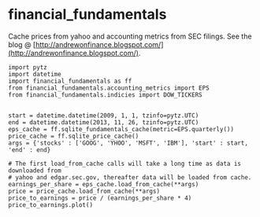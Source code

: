 financial_fundamentals
======================

Cache prices from yahoo and accounting metrics from SEC filings.
See the blog @ [http://andrewonfinance.blogspot.com/](http://andrewonfinance.blogspot.com/).


	import pytz
	import datetime
	import financial_fundamentals as ff
	from financial_fundamentals.accounting_metrics import EPS
	from financial_fundamentals.indicies import DOW_TICKERS
	
	
	start = datetime.datetime(2009, 1, 1, tzinfo=pytz.UTC)
	end = datetime.datetime(2013, 11, 26, tzinfo=pytz.UTC)
	eps_cache = ff.sqlite_fundamentals_cache(metric=EPS.quarterly())
	price_cache = ff.sqlite_price_cache()
	args = {'stocks' : ['GOOG', 'YHOO', 'MSFT', 'IBM'], 'start' : start, 'end' : end}
	
	# The first load_from_cache calls will take a long time as data is downloaded from
	# yahoo and edgar.sec.gov, thereafter data will be loaded from cache.
	earnings_per_share = eps_cache.load_from_cache(**args)
	price = price_cache.load_from_cache(**args)
	price_to_earnings = price / (earnings_per_share * 4)
	price_to_earnings.plot()